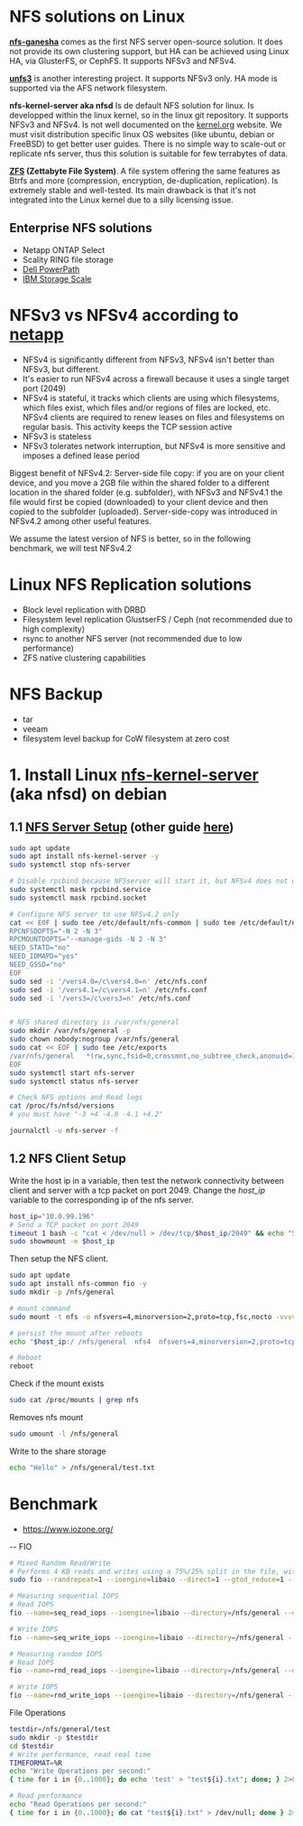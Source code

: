 # NFS solutions on Linux
**[nfs-ganesha](https://github.com/nfs-ganesha/nfs-ganesha/wiki/Setup)** comes as the first NFS server open-source solution.
It does not provide its own clustering support, but HA can be achieved using Linux HA, via GlusterFS, or CephFS.
It supports NFSv3 and NFSv4.

**[unfs3](https://github.com/unfs3/unfs3)** is another interesting project. It supports NFSv3 only.
HA mode is supported via the AFS network filesystem.

**nfs-kernel-server aka nfsd** Is de default NFS solution for linux. Is developped within the linux kernel, so in the linux git repository. It supports NFSv3 and NFSv4.
Is not well documented on the [kernel.org](https://docs.kernel.org/filesystems/nfs/index.html) website.
We must visit distribution specific linux OS websites  (like ubuntu, debian or FreeBSD) to get better user guides.
There is no simple way to scale-out or replicate nfs server, thus this solution is suitable for few terrabytes of data.

**[ZFS](https://openzfs.github.io/openzfs-docs/) (Zettabyte File System)**. A file system offering the same features as Btrfs and more (compression, encryption, de-duplication, replication). Is extremely stable and well-tested. Its main drawback is that it's not integrated into the Linux kernel due to a silly licensing issue.

## Enterprise NFS solutions
- Netapp ONTAP Select
- Scality RING file storage
- [Dell PowerPath](https://www.dell.com/support/kbdoc/en-us/000133483/nfs-storage-solution-with-the-latest-dell-emc-storage-performance-results?lwp=rt)
- [IBM Storage Scale](https://www.ibm.com/products/storage-scale)


# NFSv3 vs NFSv4 according to [netapp](https://community.netapp.com/t5/Tech-ONTAP-Blogs/NFSv3-and-NFSv4-What-s-the-difference/ba-p/441316)
- NFSv4 is significantly different from NFSv3, NFSv4 isn't better than NFSv3, but different.
- It's easier to run NFSv4 across a firewall because it uses a single target port (2049)
- NFSv4 is stateful, it tracks which clients are using which filesystems, which files exist, which files and/or regions of files are locked, etc. NFSv4 clients are required to renew leases on files and filesystems on regular basis.  This activity keeps the TCP session active
- NFSv3 is stateless
- NFSv3 tolerates network interruption, but NFSv4 is more sensitive and imposes a defined lease period

Biggest benefit of NFSv4.2:
Server-side file copy: if you are on your client device, and you move a 2GB file within the shared folder to a different location in the shared folder (e.g. subfolder), with NFSv3 and NFSv4.1 the file would first be copied (downloaded) to your client device and then copied to the subfolder (uploaded). Server-side-copy was introduced in NFSv4.2 among other useful features.

We assume the latest version of NFS is better, so in the following benchmark, we will test NFSv4.2


# Linux NFS Replication solutions
- Block level replication with DRBD 
- Filesystem level replication GlustserFS / Ceph (not recommended due to high complexity)
- rsync to another NFS server (not recommended due to low performance)
- ZFS native clustering capabilities


# NFS Backup
- tar
- veeam
- filesystem level backup for CoW filesystem at zero cost

# 1. Install Linux [nfs-kernel-server](https://docs.kernel.org/filesystems/nfs/index.html) (aka nfsd) on debian
## 1.1 [NFS Server Setup](https://wiki.debian.org/NFSServerSetup) (other guide [here](https://github.com/zilexa/Homeserver/blob/master/Filesystems-guide/networkshares_HowTo-NFSv4.2/README.md))
```bash
sudo apt update
sudo apt install nfs-kernel-server -y
sudo systemctl stop nfs-server

# Disable rpcbind because NFSserver will start it, but NFSv4 does not use it
sudo systemctl mask rpcbind.service
sudo systemctl mask rpcbind.socket

# Configure NFS server to use NFSv4.2 only
cat << EOF | sudo tee /etc/default/nfs-common | sudo tee /etc/default/nfs-kernel-server
RPCNFSDOPTS="-N 2 -N 3"
RPCMOUNTDOPTS="--manage-gids -N 2 -N 3"
NEED_STATD="no"
NEED_IDMAPD="yes"
NEED_GSSD="no"
EOF
sudo sed -i '/vers4.0=/c\vers4.0=n' /etc/nfs.conf
sudo sed -i '/vers4.1=/c\vers4.1=n' /etc/nfs.conf
sudo sed -i '/vers3=/c\vers3=n' /etc/nfs.conf


# NFS shared directory is /var/nfs/general
sudo mkdir /var/nfs/general -p
sudo chown nobody:nogroup /var/nfs/general
sudo cat << EOF | sudo tee /etc/exports
/var/nfs/general   *(rw,sync,fsid=0,crossmnt,no_subtree_check,anonuid=1000,anongid=1000)
EOF
sudo systemctl start nfs-server
sudo systemctl status nfs-server

# Check NFS options and Read logs
cat /proc/fs/nfsd/versions 
# you must have "-3 +4 -4.0 -4.1 +4.2"

journalctl -u nfs-server -f
```

## 1.2 NFS Client Setup
Write the host ip in a variable, then test the network connectivity between client and server with a tcp packet on port 2049. Change the *host_ip* variable to the corresponding ip of the nfs server.
```bash
host_ip="10.0.99.196"
# Send a TCP packet on port 2049
timeout 1 bash -c "cat < /dev/null > /dev/tcp/$host_ip/2049" && echo "Successfuly sent a TCP packet on port 2049"
sudo showmount -e $host_ip
```

Then setup the NFS client.
```bash
sudo apt update
sudo apt install nfs-common fio -y
sudo mkdir -p /nfs/general

# mount command
sudo mount -t nfs -o nfsvers=4,minorversion=2,proto=tcp,fsc,nocto -vvvv $host_ip:/ /nfs/general

# persist the mount after reboots
echo "$host_ip:/ /nfs/general  nfs4  nfsvers=4,minorversion=2,proto=tcp,fsc,nocto  0  0" >> /etc/fstab

# Reboot
reboot
```

Check if the mount exists
```bash
sudo cat /proc/mounts | grep nfs
```

Removes nfs mount
```bash
sudo umount -l /nfs/general
```

Write to the share storage
```bash
echo "Hello" > /nfs/general/test.txt
```

# Benchmark
- https://www.iozone.org/

-- 
FIO
```bash
# Mixed Random Read/Write
# Performs 4 KB reads and writes using a 75%/25% split in the file, with 64 operations running at a time
sudo fio --randrepeat=1 --ioengine=libaio --direct=1 --gtod_reduce=1 --name=test --bs=4k --iodepth=64 --readwrite=randrw --rwmixread=75 --size=1G --filename=/nfs/general/testfile

# Measuring sequential IOPS
# Read IOPS
fio --name=seq_read_iops --ioengine=libaio --directory=/nfs/general --direct=1 --blocksize=4K --readwrite=read --filesize=100M --end_fsync=1 --numjobs=8 --iodepth=64 --runtime=60 --group_reporting --time_based=1

# Write IOPS
fio --name=seq_write_iops --ioengine=libaio --directory=/nfs/general --direct=1 --blocksize=4K --readwrite=write --filesize=100M --end_fsync=1 --numjobs=8 --iodepth=64 --runtime=60 --group_reporting --time_based=1

# Measuring random IOPS
# Read IOPS
fio --name=rnd_read_iops --ioengine=libaio --directory=/nfs/general --direct=1 --blocksize=4K --readwrite=randread --filesize=100M --end_fsync=1 --numjobs=8 --iodepth=64 --runtime=60 --group_reporting --time_based=1

# Write IOPS
fio --name=rnd_write_iops --ioengine=libaio --directory=/nfs/general --direct=1 --blocksize=4K --readwrite=randwrite --filesize=100M --end_fsync=1 --numjobs=8 --iodepth=64 --runtime=60 –group_reporting –time_based=1
```

File Operations
```bash
testdir=/nfs/general/test
sudo mkdir -p $testdir
cd $testdir
# Write performance, read real time
TIMEFORMAT=%R
echo "Write Operations per second:"
{ time for i in {0..1000}; do echo 'test' > "test${i}.txt"; done; } 2>&1 | python3 -c 'import sys; print(1000/float(sys.stdin.readline().rstrip("\n")))'

# Read performance
echo "Read Operations per second:"
{ time for i in {0..1000}; do cat "test${i}.txt" > /dev/null; done } 2>&1 | python3 -c 'import sys; print(1000/float(sys.stdin.readline().rstrip("\n")))'
```
